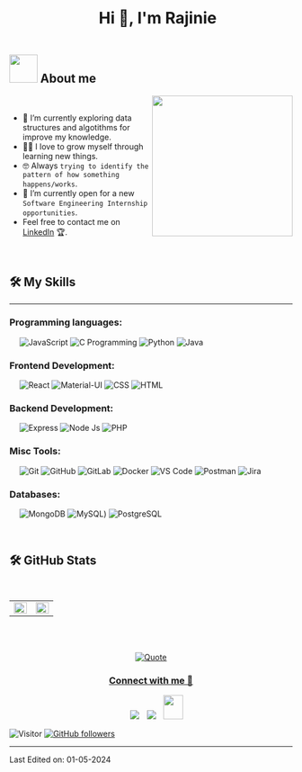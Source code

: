 <!--## Hi there 👋-->

<!--
**Samarasinghe-MRR/Samarasinghe-MRR** is a ✨ _special_ ✨ repository because its `README.md` (this file) appears on your GitHub profile.

Here are some ideas to get you started:

- 🔭 I’m currently working on ...
- 🌱 I’m currently learning ...
- 👯 I’m looking to collaborate on ...
- 🤔 I’m looking for help with ...
- 💬 Ask me about ...
- 📫 How to reach me: ...
- 😄 Pronouns: ...
- ⚡ Fun fact: ...
-->

<!--
# Hi there, I'm Rajinie Samarasinghe 👋

![Visitor](https://visitor-badge.laobi.icu/badge?page_id=Samarasinghe-MRR.Samarasinghe-MRR)
[![GitHub followers](https://img.shields.io/github/followers/Samarasinghe-MRR?label=Follow&style=social)](https://github.com/Samarasinghe-MRR)

## About Me

- 🔭 I’m currently working on Welfare module for an University Management System.
- 🌱 I’m currently learning Python
- 👯 I’m looking to collaborate on [Project Type]
- 🤔 I’m looking for help with [Project or Skill]
- 💬 Ask me about [Your Expertise]
- 📫 How to reach me: [Your Email]
- 😄 Pronouns: [Your Pronouns]
- ⚡ Fun fact: [Fun Fact About You]

## Skills

![Python](https://img.shields.io/badge/-Python-3776AB?style=flat-square&logo=python&logoColor=white)
![JavaScript](https://img.shields.io/badge/-JavaScript-F7DF1E?style=flat-square&logo=javascript&logoColor=black)
![HTML](https://img.shields.io/badge/-HTML-E34F26?style=flat-square&logo=html5&logoColor=white)
![CSS](https://img.shields.io/badge/-CSS-1572B6?style=flat-square&logo=css3&logoColor=white)
![React](https://img.shields.io/badge/-React-61DAFB?style=flat-square&logo=react&logoColor=black)
![Node.js](https://img.shields.io/badge/-Node.js-339933?style=flat-square&logo=node.js&logoColor=white)
![Git](https://img.shields.io/badge/-Git-F05032?style=flat-square&logo=git&logoColor=white)
![Docker](https://img.shields.io/badge/-Docker-2496ED?style=flat-square&logo=docker&logoColor=white)

## GitHub Stats

![Your Name's GitHub stats](https://github-readme-stats.vercel.app/api?username=Samarasinghe-MRR&show_icons=true&theme=radical)

## Top Languages

![Top Languages](https://github-readme-stats.vercel.app/api/top-langs/?username=Samarasinghe-MRR&layout=compact&theme=radical)

## Connect with Me

[![LinkedIn](https://img.shields.io/badge/LinkedIn-0077B5?style=flat-square&logo=linkedin&logoColor=white)](https://www.linkedin.com/in/yourusername/)
[![Twitter](https://img.shields.io/badge/Twitter-1DA1F2?style=flat-square&logo=twitter&logoColor=white)](https://twitter.com/yourusername)
[![Personal Website](https://img.shields.io/badge/Website-000000?style=flat-square&logo=google-chrome&logoColor=white)](https://yourwebsite.com/)

## Recent Projects

### [Project 1](project1 link)
![Project 1](project1 screenshot link)

Description of project 1.

### [Project 2](project2 link)
![Project 2](project2 screenshot link)

Description of project 2.

## Blog Posts




-->

<!--h1 without bottom border-->
<div id="user-content-toc">
  <ul align="center">
    <summary><h1 style="display: inline-block">Hi 👋, I'm Rajinie</h1></summary>
  </ul>
</div>



## <picture><img src = "https://github.com/7oSkaaa/7oSkaaa/blob/main/Images/about_me.gif?raw=true" width = 50px></picture> About me

<picture> <img align="right" src="https://github.com/7oSkaaa/7oSkaaa/blob/main/Images/Right_Side.gif?raw=true" width = 250px></picture>

<br>


- 🌱 I’m currently exploring data structures and algotithms for improve my knowledge.
- :technologist: I love to grow myself through learning new things.
- :nerd_face: Always `trying to identify the pattern of how something happens/works`.
- :thinking: I’m currently open for a new `Software Engineering Internship opportunities`.
- Feel free to contact me on [LinkedIn](www.linkedin.com/in/rajinie-samarasinghe) 🏆.
<br>




  ## 🛠️ My Skills
-------------------
### Programming languages:
&emsp;
![JavaScript](https://img.shields.io/badge/-JavaScript-000?&logo=JavaScript)
![C Programming](https://img.shields.io/badge/-C-000?logo=C)
![Python](https://img.shields.io/badge/-Python-000?logo=Python)
![Java](https://img.shields.io/badge/Java-000?logo=openjdk&logoColor=white)


### Frontend Development:
&emsp;
![React](https://img.shields.io/badge/-React-000?logo=React)
![Material-UI](https://img.shields.io/badge/Material--UI-000?logo=material-ui&logoColor=white)
![CSS](https://img.shields.io/badge/-CSS-000?logo=CSS3)
![HTML](https://img.shields.io/badge/-HTML-000?logo=HTML5)

### Backend Development:
&emsp;
![Express](https://img.shields.io/badge/-Express-000?logo=Express)
![Node Js](https://img.shields.io/badge/Node.js-000?logo=node.js&logoColor=white)
![PHP](https://img.shields.io/badge/PHP-000?logo=php&logoColor=white)

### Misc Tools:
&emsp;
![Git](https://img.shields.io/badge/-Git-000?logo=Git)
![GitHub](https://img.shields.io/badge/-GitHub-000?logo=GitHub)
![GitLab](https://img.shields.io/badge/-GitLab-000?logo=GitLab)
![Docker](https://img.shields.io/badge/-Docker-000?logo=Docker)
![VS Code](https://img.shields.io/badge/-VS%20Code-000?logo=Visual-Studio-Code)
![Postman](https://img.shields.io/badge/-Postman-000?logo=Postman)
![Jira](https://img.shields.io/badge/Jira-000?logo=Jira&logoColor=white)


### Databases:
&emsp;
![MongoDB](https://img.shields.io/badge/-MongoDB-000?logo=MongoDB)
![MySQL](https://img.shields.io/badge/MySQL-000?logo=mysql&logoColor=white))
![PostgreSQL](https://img.shields.io/badge/PostgreSQL-000?logo=postgresql&logoColor=white)

<br/>

 ## 🛠️ GitHub Stats
 &emsp;
<table><tr><td valign="top" width="50%">

<img src="https://github-readme-stats.vercel.app/api?username=Samarasinghe-MRR&custom_title=Stats&show_icons=true&count_private=true&hide_border=true&theme=radical" align="left" style="width: 100%" />

</td><td valign="top" width="50%">

<img src="https://streak-stats.demolab.com/?user=Samarasinghe-MRR&theme=radical&hide_border=true" align="left" style="width: 100%" />

</td></tr></table>

<!--[![Samarasinghe-MRR's github activity graph](https://activity-graph.herokuapp.com/graph?username=Samarasinghe-MRR&theme=react&custom_title=Contribution%20Graph&radius=10)](https://github.com/Samarasinghe-MRR)-->
</br>

</br>
<p align = "center">
	<a href="https://github.com/piyushsuthar/github-readme-quotes"> <img alt = "Quote" src="https://quotes-github-readme.vercel.app/api?type=horizontal&theme=tokyonight&animation=grow_out_in&quoteCategory=programming">
</p>

<h3 align="center" >Connect with me 🤝 </h3>

<p align="center">

 <div align="center"  class="icons-social" style="margin-left: 10px;">
        <a   target="_blank" href="https://www.linkedin.com/in/nitin-dahiya/">
			<img src="https://img.icons8.com/doodle/40/000000/linkedin--v2.png" style="margin-left: 10px;" ></a>
        <a style="margin-left: 10px;" target="_blank" href="https://github.com/nitindahiya199">
		<img src="https://img.icons8.com/doodle/40/000000/github--v1.png"></a>
           <a style="margin-left: 10px;" target="_blank" href="mailto:nitindahiya00000@gmail.com">
		<img src="https://img.icons8.com/doodle/2x/gmail-new.png" style=" width:35px; height:43px;"></a>
      </div>

</p>



![Visitor](https://visitor-badge.laobi.icu/badge?page_id=Samarasinghe-MRR.Samarasinghe-MRR)
[![GitHub followers](https://img.shields.io/github/followers/Samarasinghe-MRR?label=Follow&style=social)](https://github.com/Samarasinghe-MRR)

-------
Last Edited on: 01-05-2024
